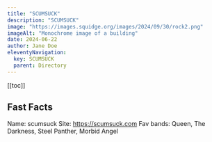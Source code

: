 ```yaml
---
title: "SCUMSUCK"
description: "SCUMSUCK"
image: "https://images.squidge.org/images/2024/09/30/rock2.png"
imageAlt: "Monochrome image of a building"
date: 2024-06-22
author: Jane Doe
eleventyNavigation:
  key: SCUMSUCK
  parent: Directory
---
```


[[toc]]

## Fast Facts
Name: scumsuck
Site: https://scumsuck.com
Fav bands: Queen, The Darkness, Steel Panther, Morbid Angel

